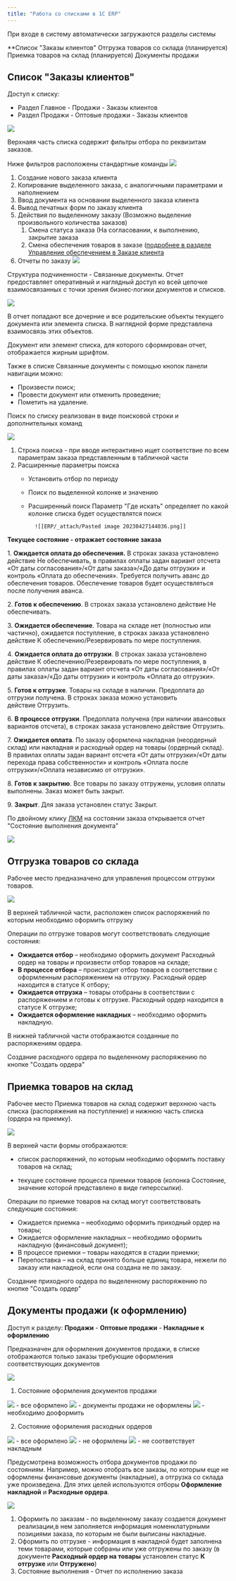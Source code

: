 ```yaml
---
title: "Работа со списками в 1С ERP"
---
```


При входе в систему автоматически загружаются разделы системы

**Список "Заказы клиентов"
Отгрузка товаров со склада (планируется)
Приемка товаров на склад (планируется)
Документы продажи

## Список "Заказы клиентов"

Доступ к списку:
- Раздел Главное - Продажи - Заказы клиентов
- Раздел Продажи - Оптовые продажи - Заказы клиентов

![](ERP/_attach/Pasted%20image%2020230427110504.png)

Верхнаяя часть списка содержит фильтры отбора по реквизитам заказов.

Ниже фильтров расположены стандартные команды
![](ERP/_attach/Pasted%20image%2020230427111122.png)

1. Создание нового заказа клиента
2. Копирование выделенного заказа, с аналогичными параметрами и наполнением
3. Ввод документа на основании выделенного заказа клиента
4. Вывод печатных форм по заказу клиента
5. Действия по выделенному заказу (Возможно выделение произвольного количества заказов)
	1. Смена статуса заказа (На согласовании, к выполнению, закрытие заказа
	2. Смена обеспечения товаров в заказе ([подробнее в разделе Управление обеспечением в Заказе клиента](obsidian://open?vault=content2&file=ERP%2F%D0%A3%D0%BF%D1%80%D0%B0%D0%B2%D0%BB%D0%B5%D0%BD%D0%B8%D0%B5%20%D0%BF%D1%80%D0%BE%D0%B4%D0%B0%D0%B6%D0%B0%D0%BC%D0%B8%2F%D0%97%D0%B0%D0%BF%D1%87%D0%B0%D1%81%D1%82%D0%B8%2F%D0%9E%D1%84%D0%BE%D1%80%D0%BC%D0%BB%D0%B5%D0%BD%D0%B8%D0%B5%20%D0%B7%D0%B0%D0%BA%D0%B0%D0%B7%D0%B0%20%D0%BA%D0%BB%D0%B8%D0%B5%D0%BD%D1%82%D0%B0%201C%20ERP)
6. Отчеты по заказу
![](ERP/_attach/Pasted%20image%2020230427111748.png)

Структура подчиненности - Связанные документы. Отчет предоставляет оперативный и наглядный доступ ко всей цепочке взаимосвязанных с точки зрения бизнес‑логики документов и списков.

![](ERP/_attach/Pasted%20image%2020230427112041.png)

В отчет попадают все дочерние и все родительские объекты текущего документа или элемента списка. В наглядной форме представлена взаимосвязь этих объектов.

Документ или элемент списка, для которого сформирован отчет, отображается жирным шрифтом.

Также в списке Связанные документы с помощью кнопок панели навигации можно:
- Произвести поиск;
- Провести документ или отменить проведение;
- Пометить на удаление.

Поиск по списку реализован в виде поисковой строки и дополнительных команд

![](ERP/_attach/Pasted%20image%2020230427131645.png)

1. Строка поиска - при вводе интерактивно ищет соответствие по всем параметрам заказа представленным в табличной части
2. Расширенные параметры поиска
	- Установить отбор по периоду
	- Поиск по выделенной колонке и значению
	- Расширенный поиск
			Параметр "Где искать" определяет по какой колонке списка будет осуществлятся поиск

			![[ERP/_attach/Pasted image 20230427144036.png]]



**Текущее состояние - отражает состояние заказа**

1. **Ожидается оплата до обеспечения.** В строках заказа установлено действие Не обеспечивать, в правилах оплаты задан вариант отсчета «От даты согласования»/«От даты заказа»/«До даты отгрузки» и контроль «Оплата до обеспечения». Требуется получить аванс до обеспечения товаров. Обеспечение товаров будет осуществляться после получения аванса.

2. **Готов к обеспечению**. В строках заказа установлено действие Не обеспечивать.

3. **Ожидается обеспечение**. Товара на складе нет (полностью или частично), ожидается поступление, в строках заказа установлено действие К обеспечению/Резервировать по мере поступления.

4. **Ожидается оплата до отгрузки**. В строках заказа установлено действие К обеспечению/Резервировать по мере поступления, в правилах оплаты задан вариант отсчета «От даты согласования»/«От даты заказа»/«До даты отгрузки» и контроль «Оплата до отгрузки».

5. **Готов к отгрузке**. Товары на складе в наличии. Предоплата до отгрузки получена. В строках заказа можно установить действие Отгрузить.

6. **В процессе отгрузки**. Предоплата получена (при наличии авансовых вариантов отсчета), в строках заказа установлено действие Отгрузить.

7. **Ожидается оплата**. По заказу оформлена накладная (неордерный склад) или накладная и расходный ордер на товары (ордерный склад). В правилах оплаты задан вариант отсчета «От даты отгрузки»/«От даты перехода права собственности» и контроль «Оплата после отгрузки»/«Оплата независимо от отгрузки».

8. **Готов к закрытию**. Все товары по заказу отгружены, условия оплаты выполнены. Заказ может быть закрыт.

9. **Закрыт**. Для заказа установлен статус Закрыт.

По двойному клику [ЛКМ](ERP/Управление%20продажами/Запчасти/ЛКМ.md) на состоянии заказа открывается отчет "Состояние выполнения документа"


![](ERP/_attach/Pasted%20image%2020230406105311.png)

## Отгрузка товаров со склада

Рабочее место предназначено для управления процессом отгрузки товаров.

![](ERP/_attach/Pasted%20image%2020230509185214.png)

В верхней табличной части, расположен список распоряжений по которым необходимо оформить отгрузку

Операции по отгрузке товаров могут соответствовать следующие состояния:

- **Ожидается отбор** – необходимо оформить документ Расходный ордер на товары и произвести отбор товаров на складе;
- **В процессе отбора** – происходит отбор товаров в соответствии с оформленным распоряжением на отгрузку. Расходный ордер находится в статусе К отбору;
- **Ожидается отгрузка** – товары отобраны в соответствии с распоряжением и готовы к отгрузке. Расходный ордер находится в статусе К отгрузке;
- **Ожидается оформление накладных** – необходимо оформить накладную.

В нижней табличной части отображаются созданные по распоряжениям ордера.

Создание расходного ордера по выделенному распоряжению по кнопке "Создать ордера"


## Приемка товаров на склад

Рабочее место Приемка товаров на склад содержит верхнюю часть списка (распоряжения на поступление) и нижнюю часть списка (ордера на приемку).

![](ERP/_attach/Pasted%20image%2020230510072803.png)

В верхней части формы отображаются:

- список распоряжений, по которым необходимо оформить поставку товаров на склад;

- текущее состояние процесса приемки товаров (колонка Состояние, значение которой представлено в виде гиперссылки).

Операции по приемке товаров на склад могут соответствовать следующие состояния:

- Ожидается приемка – необходимо оформить приходный ордер на товары;
- Ожидается оформление накладных – необходимо оформить накладную (финансовый документ);
- В процессе приемки – товары находятся в стадии приемки;
- Перепоставка – на склад принято больше единиц товара, нежели по заказу или накладной, если она создана не по заказу.

Создание приходного ордера по выделенному распоряжению по кнопке "Создать ордер"


## Документы продажи (к оформлению)

Доступ к разделу: **Продажи** - **Оптовые продажи** - **Накладные к оформлению**

Предназначен для оформления документов продажи, в списке отображаются только заказы требующие оформления соответствующих документов

![](ERP/_attach/Pasted%20image%2020230427160054.png)

1. Состояние оформления документов продажи

![](ERP/_attach/Pasted%20image%2020230427160229.png) - все оформлено
![](ERP/_attach/Pasted%20image%2020230427160248.png) - документы продажи не оформлены
![](ERP/_attach/Pasted%20image%2020230427160305.png) - необходимо дооформить

2. Состояние оформления расходных ордеров

![](ERP/_attach/Pasted%20image%2020230427160229.png) - все оформлено
![](ERP/_attach/Pasted%20image%2020230427160248.png) - не оформлены
![](ERP/_attach/Pasted%20image%2020230427160441.png) - не соответствует накладным

Предусмотрена возможность отбора документов продажи по состояниям. Например, можно отобрать все заказы, по которым еще не оформлены финансовые документы (накладные), а отгрузка со склада уже произведена. Для этих целей используются отборы **Оформление накладной** и **Расходные ордера**.

![](ERP/_attach/Pasted%20image%2020230427163440.png)

1. Оформить по заказам - по выделенному заказу создается документ реализации,в нем заполняется информация номенклатурными позициями заказа, по которым не были выписаны накладные.
2. Оформить по отгрузке - информация в накладной будет заполнена теми товарами, которые собраны или уже отгружены по заказу (в документе **Расходный ордер на товары** установлен статус **К отгрузке** или **Отгружено**)
3. Состояние выполнения - Отчет по исполнению заказа
